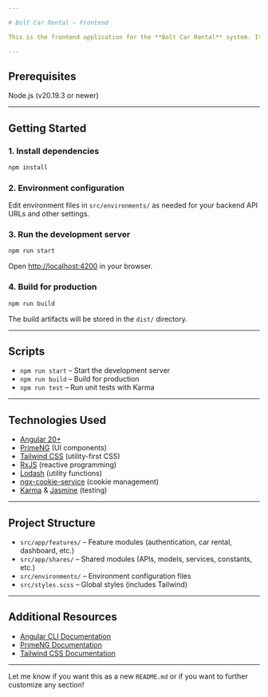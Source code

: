 ```yaml
---

# Bolt Car Rental – Frontend

This is the frontend application for the **Bolt Car Rental** system. It is built using [Angular](https://angular.dev/), [PrimeNG](https://primeng.org/), and [Tailwind CSS](https://tailwindcss.com/). It communicates with a backend (NestJS + PostGre) to show car availability and manage bookings.

---
```


## Prerequisites
Node.js (v20.19.3 or newer)

---

## Getting Started

### 1. Install dependencies

```sh
npm install
```

### 2. Environment configuration

Edit environment files in `src/environments/` as needed for your backend API URLs and other settings.

### 3. Run the development server

```sh
npm run start
```

Open [http://localhost:4200](http://localhost:4200) in your browser.

### 4. Build for production

```sh
npm run build
```

The build artifacts will be stored in the `dist/` directory.

---

## Scripts

- `npm run start` – Start the development server
- `npm run build` – Build for production
- `npm run test` – Run unit tests with Karma
---

## Technologies Used

- [Angular 20+](https://angular.dev/)
- [PrimeNG](https://primeng.org/) (UI components)
- [Tailwind CSS](https://tailwindcss.com/) (utility-first CSS)
- [RxJS](https://rxjs.dev/) (reactive programming)
- [Lodash](https://lodash.com/) (utility functions)
- [ngx-cookie-service](https://www.npmjs.com/package/ngx-cookie-service) (cookie management)
- [Karma](https://karma-runner.github.io/) & [Jasmine](https://jasmine.github.io/) (testing)

---

## Project Structure

- `src/app/features/` – Feature modules (authentication, car rental, dashboard, etc.)
- `src/app/shares/` – Shared modules (APIs, models, services, constants, etc.)
- `src/environments/` – Environment configuration files
- `src/styles.scss` – Global styles (includes Tailwind)

---

## Additional Resources

- [Angular CLI Documentation](https://angular.dev/tools/cli)
- [PrimeNG Documentation](https://primeng.org/setup)
- [Tailwind CSS Documentation](https://tailwindcss.com/docs/installation)

---

Let me know if you want this as a new `README.md` or if you want to further customize any section!
